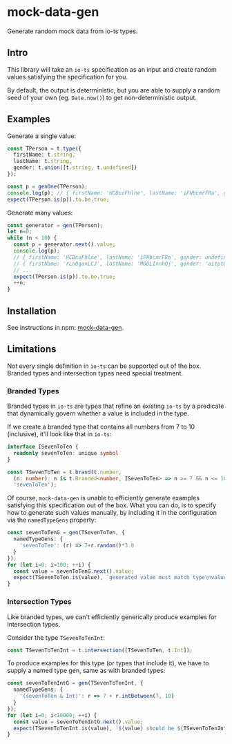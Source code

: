 # mock-data-gen

Generate random mock data from io-ts types.

## Intro

This library will take an `io-ts` specification as an input and create random 
values satisfying the specification for you.

By default, the output is deterministic, but you are able to supply a random
seed of your own (eg. `Date.now()`) to get non-deterministic output.

## Examples

Generate a single value: 

```typescript
const TPerson = t.type({
  firstName: t.string,
  lastName: t.string,
  gender: t.union([t.string, t.undefined])
});

const p = genOne(TPerson);
console.log(p); // { firstName: 'HCBcoFhlne', lastName: 'iFHbcmrFRa', gender: undefined }
expect(TPerson.is(p)).to.be.true;
```

Generate many values:

```typescript
const generator = gen(TPerson);
let n=0;
while (n < 10) {
  const p = generator.next().value;
  console.log(p);
  // { firstName: 'HCBcoFhlne', lastName: 'iFHbcmrFRa', gender: undefined }
  // { firstName: 'rLnOganLCJ', lastName: 'MODLInnhQj', gender: 'aitptOOKHm' }
  // ...
  expect(TPerson.is(p)).to.be.true;
  ++n;
}
```

## Installation

See instructions in npm: [mock-data-gen](https://www.npmjs.com/package/mock-data-gen).

## Limitations

Not every single definition in `io-ts` can be supported out of the box.
Branded types and intersection types need special treatment.

### Branded Types
Branded types in `io-ts` are types that refine an existing `io-ts` by a
predicate that dynamically govern whether a value is included in the type.

If we create a branded type that contains all numbers from 7 to 10 
(inclusive), it'll look like that in `io-ts`:

```typescript
interface ISevenToTen {
  readonly sevenToTen: unique symbol
}

const TSevenToTen = t.brand(t.number,
  (n: number): n is t.Branded<number, ISevenToTen> => n >= 7 && n <= 10,
  'sevenToTen');
```

Of course, `mock-data-gen` is unable to efficiently generate examples 
satisfying this specification out of the box. What you can do, is to 
specify how to generate such values manually, by including it in the
configuration via the `namedTypeGens` property:

```typescript
const sevenToTenG = gen(TSevenToTen, {
  namedTypeGens: {
    'sevenToTen': (r) => 7+r.random()*3.0
  }
});
for (let i=0; i<100; ++i) {
  const value = sevenToTenG.next().value;
  expect(TSevenToTen.is(value), `generated value must match type\nvalue:\t${value}\ntype:\t${TSevenToTen.name}\n`).to.be.true;
}
```
### Intersection Types

Like branded types, we can't efficiently generically produce examples for intersection types.

Consider the type `TSevenToTenInt`:

```typescript
const TSevenToTenInt = t.intersection([TSevenToTen, t.Int]);
```

To produce examples for this type (or types that include it), we have to supply a named
type gen, same as with branded types:

```typescript
const sevenToTenIntG = gen(TSevenToTenInt, {
  namedTypeGens: {
    '(sevenToTen & Int)': r => 7 + r.intBetween(7, 10)
  }
});
for (let i=0; i<10000; ++i) {
  const value = sevenToTenIntG.next().value;
  expect(TSevenToTenInt.is(value), `${value} should be ${TSevenToTenInt.name}`).to.be.true;
}
```
